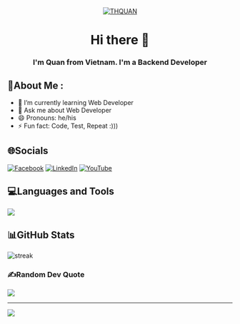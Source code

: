 <div align="center">
   <a href="https://github.com/thquan105"><img src="https://readme-typing-svg.demolab.com?font=Fira+Code&weight=500&size=35&duration=4500&pause=1000&color=E2F711&background=FFFFFF00&center=true&vCenter=true&random=true&width=650&lines=H+E+L+L+O+!!!;Welcome+to+my+profile+%E2%99%A1" alt="THQUAN" /></a> 
   <h1>Hi there 👋</h1>
   <h3 align="center">I'm Quan from Vietnam. I'm a Backend Developer</h3>
</div>

## 💫About Me :
- 🌱 I’m currently learning Web Developer
- 💬 Ask me about Web Developer
- 😄 Pronouns: he/his
- ⚡ Fun fact: Code, Test, Repeat :)))

## 🌐Socials
[![Facebook](https://img.shields.io/badge/Facebook-%231877F2.svg?logo=Facebook&logoColor=white)](https://facebook.com/https://www.facebook.com/thq.LoVe) [![LinkedIn](https://img.shields.io/badge/LinkedIn-%230077B5.svg?logo=linkedin&logoColor=white)](https://linkedin.com/in/https://www.linkedin.com/in/thquan105/) [![YouTube](https://img.shields.io/badge/YouTube-%23FF0000.svg?logo=YouTube&logoColor=white)](https://youtube.com/c/https://www.youtube.com/@love.channel) 

## 💻Languages and Tools
<p align="left"> <a href="https://github.com/thquan105"><img src="https://skillicons.dev/icons?i=vscode,github,mysql,mongodb,firebase,css,html,js,bootstrap,php,laravel,figma,docker,ps,pr"> </a> </p>
<!--
# Tech Stack
![CSS3](https://img.shields.io/badge/css3-%231572B6.svg?style=flat&logo=css3&logoColor=white) ![HTML5](https://img.shields.io/badge/html5-%23E34F26.svg?style=flat&logo=html5&logoColor=white) ![JavaScript](https://img.shields.io/badge/javascript-%23323330.svg?style=flat&logo=javascript&logoColor=%23F7DF1E) ![PHP](https://img.shields.io/badge/php-%23777BB4.svg?style=flat&logo=php&logoColor=white) ![Heroku](https://img.shields.io/badge/heroku-%23430098.svg?style=flat&logo=heroku&logoColor=white) ![Firebase](https://img.shields.io/badge/firebase-%23039BE5.svg?style=flat&logo=firebase) ![Google Cloud](https://img.shields.io/badge/Google%20Cloud-%234285F4.svg?style=flat&logo=google-cloud&logoColor=white) ![Anaconda](https://img.shields.io/badge/Anaconda-%2344A833.svg?style=flat&logo=anaconda&logoColor=white) ![Bootstrap](https://img.shields.io/badge/bootstrap-%23563D7C.svg?style=flat&logo=bootstrap&logoColor=white) ![Laravel](https://img.shields.io/badge/laravel-%23FF2D20.svg?style=flat&logo=laravel&logoColor=white) ![jQuery](https://img.shields.io/badge/jquery-%230769AD.svg?style=flat&logo=jquery&logoColor=white) ![Apache](https://img.shields.io/badge/apache-%23D42029.svg?style=flat&logo=apache&logoColor=white) ![MicrosoftSQLServer](https://img.shields.io/badge/Microsoft%20SQL%20Sever-CC2927?style=flat&logo=microsoft%20sql%20server&logoColor=white) ![MongoDB](https://img.shields.io/badge/MongoDB-%234ea94b.svg?style=flat&logo=mongodb&logoColor=white) ![MySQL](https://img.shields.io/badge/mysql-%2300f.svg?style=flat&logo=mysql&logoColor=white) ![Adobe Illustrator](https://img.shields.io/badge/adobeillustrator-%23FF9A00.svg?style=flat&logo=adobeillustrator&logoColor=white) ![Adobe Photoshop](https://img.shields.io/badge/adobephotoshop-%2331A8FF.svg?style=flat&logo=adobephotoshop&logoColor=white) ![Adobe Premiere Pro](https://img.shields.io/badge/Adobe%20Premiere%20Pro-9999FF.svg?style=flat&logo=Adobe%20Premiere%20Pro&logoColor=white) ![Canva](https://img.shields.io/badge/Canva-%2300C4CC.svg?style=flat&logo=Canva&logoColor=white) 	![Figma](https://img.shields.io/badge/figma-%23F24E1E.svg?style=flat&logo=figma&logoColor=white) ![Docker](https://img.shields.io/badge/docker-%230db7ed.svg?style=flat&logo=docker&logoColor=white) ![Trello](https://img.shields.io/badge/Trello-%23026AA7.svg?style=flat&logo=Trello&logoColor=white) -->

## 📊GitHub Stats
<p align="left">    
  <img title="stats" alt="streak" src="https://github-readme-stats.vercel.app/api?username=thquan105&theme=dracula&hide_border=false&include_all_commits=false&count_private=false"/>
</p>

### ✍️Random Dev Quote
![](https://quotes-github-readme.vercel.app/api?type=vetical&theme=gruvbox)

---
[![](https://visitcount.itsvg.in/api?id=thquan105&icon=7&color=0)](https://github.com/thquan105)
